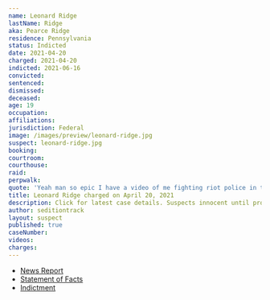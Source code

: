 ```yaml
---
name: Leonard Ridge
lastName: Ridge
aka: Pearce Ridge
residence: Pennsylvania
status: Indicted
date: 2021-04-20
charged: 2021-04-20
indicted: 2021-06-16
convicted:
sentenced:
dismissed:
deceased:
age: 19
occupation:
affiliations:
jurisdiction: Federal
image: /images/preview/leonard-ridge.jpg
suspect: leonard-ridge.jpg
booking:
courtroom:
courthouse:
raid:
perpwalk:
quote: 'Yeah man so epic I have a video of me fighting riot police in the capital [sic] building'
title: Leonard Ridge charged on April 20, 2021
description: Click for latest case details. Suspects innocent until proven guilty.
author: seditiontrack
layout: suspect
published: true
caseNumber:
videos:
charges:
---
```


- [News Report](https://6abc.com/leonard-ridge-capitol-riot-bucks-county-pennsylvania-snapchat/10675548/)
- [Statement of Facts](https://www.justice.gov/usao-dc/case-multi-defendant/file/1396541/download)
- [Indictment](https://extremism.gwu.edu/sites/g/files/zaxdzs2191/f/Leonard%20Pearso%20Ridge%20IV%20Indictment.pdf)
